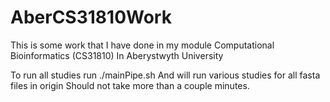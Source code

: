 # AberCS31810Work
This is some work that I have done in my module Computational Bioinformatics (CS31810) In Aberystwyth University

To run all studies run ./mainPipe.sh
And will run various studies for all fasta files in origin 
Should not take more than a couple minutes. 
